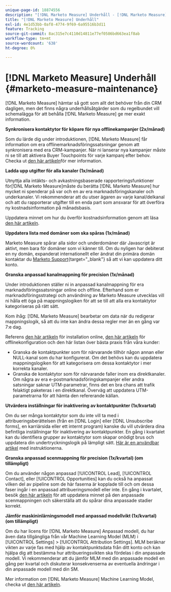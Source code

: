 ```yaml
---
unique-page-id: 18874556
description: "[!DNL Marketo Measure] Underhåll - [!DNL Marketo Measure] - Produktdokumentation"
title: "[!DNL Marketo Measure] Underhåll"
exl-id: 4e1d53bb-0af8-4774-9f69-6a95516b3d11
feature: Tracking
source-git-commit: 8ac315e7c4110d14811e77ef0586bd663ea1f8ab
workflow-type: tm+mt
source-wordcount: '638'
ht-degree: 0%

---
```


# [!DNL Marketo Measure] Underhåll {#marketo-measure-maintenance}

[!DNL Marketo Measure] hämtar så gott som allt det behöver från din CRM dagligen, men det finns några underhållsåtgärder som du regelbundet vill schemalägga för att behålla [!DNL Marketo Measure] ge mer exakt information.

**Synkronisera kontaktytor för köpare för nya offlinekampanjer (2x/månad)**

Som du lärde dig under introduktionen, [!DNL Marketo Measure] får information om era offlinemarknadsföringssatsningar genom att synkronisera med era CRM-kampanjer. När ni lanserar nya kampanjer måste ni se till att aktivera Buyer Touchpoints för varje kampanj efter behov. Checka ut [den här artikeln](/help/channel-tracking-and-setup/offline-channels/syncing-offline-campaigns.md)för mer information.

**Ladda upp utgifter för alla kanaler (1x/månad)**

Utnyttja alla intäkts- och avkastningsbaserade rapporteringsfunktioner för[!DNL Marketo Measure]måste du berätta [!DNL Marketo Measure] hur mycket ni spenderar på var och en av era marknadsföringskanaler och underkanaler. Vi rekommenderar att du utser ägaren av varje kanal/delkanal och att du rapporterar utgifter till en enda part som ansvarar för att överföra ny kostnadsinformation på månadsbasis.

Uppdatera minnet om hur du överför kostnadsinformation genom att läsa [den här artikeln](/help/marketing-spend/spend-management/marketing-channel-costs.md).

**Uppdatera lista med domäner som ska spåras (1x/månad)**

Marketo Measure spårar alla sidor och underdomäner där Javascript är aktivt, men bara för domäner som vi känner till. Om du nyligen har debiterat en ny domän, expanderat internationellt eller ändrat din primära domän kontaktar du [Marketo Support](https://nation.marketo.com/t5/support/ct-p/Support){target="_blank"} så att vi kan uppdatera ditt konto.

**Granska anpassad kanalmappning för precision (1x/månad)**

Under introduktionen ställer ni in anpassad kanalmappning för era marknadsföringssatsningar online och offline. Efterhand som er marknadsföringsstrategi och användning av Marketo Measure utvecklas vill ni hålla ett öga på mappningslogiken för att se till att alla era kontaktytor kategoriseras på rätt sätt.

Kom ihåg: [!DNL Marketo Measure] bearbetar om data när du redigerar mappningslogik, så att du inte kan ändra dessa regler mer än en gång var 7:e dag.

Referens [den här artikeln](/help/channel-tracking-and-setup/online-channels/online-custom-channel-setup.md) för installation online, [den här artikeln](/help/channel-tracking-and-setup/offline-channels/offline-custom-channel-setup.md) för offlinekonfiguration och den här listan över bästa praxis från våra kunder:

* Granska de kontaktpunkter som för närvarande tillhör någon annan eller NULL-kanal som du har konfigurerat. Om det behövs kan du uppdatera mappningslogiken för att kategorisera om dessa kontaktytor i mer korrekta kanaler.
* Granska de kontaktytor som för närvarande faller inom era direktkanaler. Om några av era e-postmarknadsföringskampanjer eller andra satsningar saknar UTM-parametrar, finns det en bra chans att trafik felaktigt paketeras i en direktkanal. Överväg att uppdatera UTM-parametrarna för att hämta den refererande källan.

**Utvärdera inställningar för inaktivering av kontaktpunkter (1x/kvartal)**

Om du ser många kontaktytor som du inte vill ta med i attribueringsberättelsen (från en [!DNL Login] eller [!DNL Unsubscribe forms], en karriärsida eller ett internt program) kanske du vill utvärdera dina befintliga inställningar för inaktivering av kontaktpunkter. En gång i kvartalet kan du identifiera grupper av kontaktytor som skapar onödigt brus och uppdatera din undertryckningslogik på lämpligt sätt. [Här är en användbar artikel](/help/advanced-marketo-measure-features/touchpoint-settings/touchpoint-removal-and-touchpoint-suppression.md)  med instruktionerna.

**Granska anpassad scenmappning för precision (1x/kvartal) (om tillämpligt)**

Om du använder någon anpassad [!UICONTROL Lead], [!UICONTROL Contact], eller [!UICONTROL Opportunities] kan du också ha anpassat vilken del av pipeline som de här faserna är kopplade till och om dessa faser ingår i en anpassad attribueringsmodell eller inte. En gång i kvartalet, besök [den här artikeln](/help/advanced-marketo-measure-features/custom-attribution-models/custom-attribution-model-and-setup.md) för att uppdatera minnet på den anpassade scenmappningen och säkerställa att du spårar dina anpassade stadier korrekt.

**Jämför maskininlärningsmodell med anpassad modellvikt (1x/kvartal) (om tillämpligt)**

Om du har licens för [!DNL Marketo Measure] Anpassad modell, du har även data tillgängliga från vår Machine Learning Model (MLM) i [!UICONTROL Settings] > [!UICONTROL Attribution Settings]. MLM beräknar vikten av varje fas med hjälp av kontaktpunktsdata från ditt konto och kan hjälpa dig att bestämma hur attribueringsvikten ska fördelas i din anpassade modell. Vi rekommenderar att du jämför MLM med din anpassade modell en gång per kvartal och diskuterar konsekvenserna av eventuella ändringar i din anpassade modell med din SM.

Mer information om [!DNL Marketo Measure] Machine Learning Model, checka ut [den här artikeln](/help/advanced-marketo-measure-features/custom-attribution-models/machine-learning-model-faq.md).
